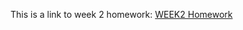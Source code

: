 This is a link to week 2 homework:
[WEEK2 Homework](https://mimicproject.com/code/bc645639-0c57-50e7-0cfd-df1ea2eb9ff5)
